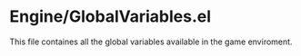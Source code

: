 # Engine/GlobalVariables.el
This file containes all the global variables available in the game enviroment.
